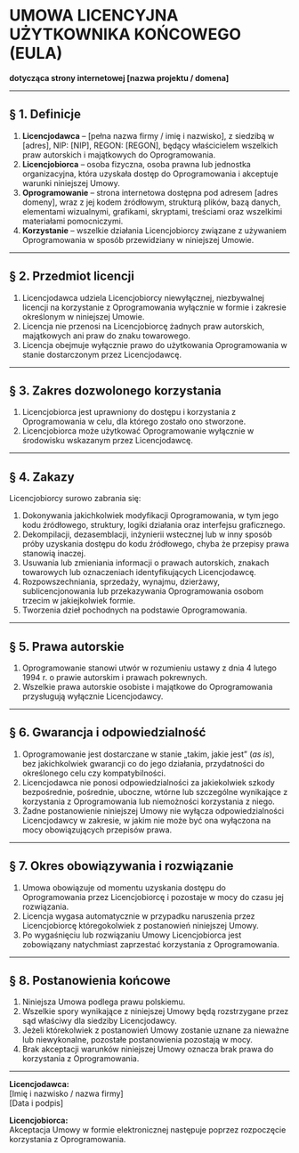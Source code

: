 # UMOWA LICENCYJNA UŻYTKOWNIKA KOŃCOWEGO (EULA)

**dotycząca strony internetowej [nazwa projektu / domena]**

---

## § 1. Definicje

1. **Licencjodawca** – [pełna nazwa firmy / imię i nazwisko], z siedzibą w [adres], NIP: [NIP], REGON: [REGON], będący właścicielem wszelkich praw autorskich i majątkowych do Oprogramowania.
2. **Licencjobiorca** – osoba fizyczna, osoba prawna lub jednostka organizacyjna, która uzyskała dostęp do Oprogramowania i akceptuje warunki niniejszej Umowy.
3. **Oprogramowanie** – strona internetowa dostępna pod adresem [adres domeny], wraz z jej kodem źródłowym, strukturą plików, bazą danych, elementami wizualnymi, grafikami, skryptami, treściami oraz wszelkimi materiałami pomocniczymi.
4. **Korzystanie** – wszelkie działania Licencjobiorcy związane z używaniem Oprogramowania w sposób przewidziany w niniejszej Umowie.

---

## § 2. Przedmiot licencji

1. Licencjodawca udziela Licencjobiorcy niewyłącznej, niezbywalnej licencji na korzystanie z Oprogramowania wyłącznie w formie i zakresie określonym w niniejszej Umowie.
2. Licencja nie przenosi na Licencjobiorcę żadnych praw autorskich, majątkowych ani praw do znaku towarowego.
3. Licencja obejmuje wyłącznie prawo do użytkowania Oprogramowania w stanie dostarczonym przez Licencjodawcę.

---

## § 3. Zakres dozwolonego korzystania

1. Licencjobiorca jest uprawniony do dostępu i korzystania z Oprogramowania w celu, dla którego zostało ono stworzone.
2. Licencjobiorca może użytkować Oprogramowanie wyłącznie w środowisku wskazanym przez Licencjodawcę.

---

## § 4. Zakazy

Licencjobiorcy surowo zabrania się:

1. Dokonywania jakichkolwiek modyfikacji Oprogramowania, w tym jego kodu źródłowego, struktury, logiki działania oraz interfejsu graficznego.
2. Dekompilacji, dezasemblacji, inżynierii wstecznej lub w inny sposób próby uzyskania dostępu do kodu źródłowego, chyba że przepisy prawa stanowią inaczej.
3. Usuwania lub zmieniania informacji o prawach autorskich, znakach towarowych lub oznaczeniach identyfikujących Licencjodawcę.
4. Rozpowszechniania, sprzedaży, wynajmu, dzierżawy, sublicencjonowania lub przekazywania Oprogramowania osobom trzecim w jakiejkolwiek formie.
5. Tworzenia dzieł pochodnych na podstawie Oprogramowania.

---

## § 5. Prawa autorskie

1. Oprogramowanie stanowi utwór w rozumieniu ustawy z dnia 4 lutego 1994 r. o prawie autorskim i prawach pokrewnych.
2. Wszelkie prawa autorskie osobiste i majątkowe do Oprogramowania przysługują wyłącznie Licencjodawcy.

---

## § 6. Gwarancja i odpowiedzialność

1. Oprogramowanie jest dostarczane w stanie „takim, jakie jest” (_as is_), bez jakichkolwiek gwarancji co do jego działania, przydatności do określonego celu czy kompatybilności.
2. Licencjodawca nie ponosi odpowiedzialności za jakiekolwiek szkody bezpośrednie, pośrednie, uboczne, wtórne lub szczególne wynikające z korzystania z Oprogramowania lub niemożności korzystania z niego.
3. Żadne postanowienie niniejszej Umowy nie wyłącza odpowiedzialności Licencjodawcy w zakresie, w jakim nie może być ona wyłączona na mocy obowiązujących przepisów prawa.

---

## § 7. Okres obowiązywania i rozwiązanie

1. Umowa obowiązuje od momentu uzyskania dostępu do Oprogramowania przez Licencjobiorcę i pozostaje w mocy do czasu jej rozwiązania.
2. Licencja wygasa automatycznie w przypadku naruszenia przez Licencjobiorcę któregokolwiek z postanowień niniejszej Umowy.
3. Po wygaśnięciu lub rozwiązaniu Umowy Licencjobiorca jest zobowiązany natychmiast zaprzestać korzystania z Oprogramowania.

---

## § 8. Postanowienia końcowe

1. Niniejsza Umowa podlega prawu polskiemu.
2. Wszelkie spory wynikające z niniejszej Umowy będą rozstrzygane przez sąd właściwy dla siedziby Licencjodawcy.
3. Jeżeli którekolwiek z postanowień Umowy zostanie uznane za nieważne lub niewykonalne, pozostałe postanowienia pozostają w mocy.
4. Brak akceptacji warunków niniejszej Umowy oznacza brak prawa do korzystania z Oprogramowania.

---

**Licencjodawca:**  
[Imię i nazwisko / nazwa firmy]  
[Data i podpis]

**Licencjobiorca:**  
Akceptacja Umowy w formie elektronicznej następuje poprzez rozpoczęcie korzystania z Oprogramowania.
